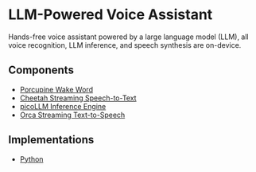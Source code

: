 # LLM-Powered Voice Assistant

Hands-free voice assistant powered by a large language model (LLM), all voice recognition, LLM inference, and speech synthesis are on-device.

## Components

- [Porcupine Wake Word](https://picovoice.ai/docs/porcupine/)
- [Cheetah Streaming Speech-to-Text](https://picovoice.ai/docs/cheetah/)
- [picoLLM Inference Engine]()
- [Orca Streaming Text-to-Speech](https://picovoice.ai/docs/orca/)

## Implementations

- [Python](python)
